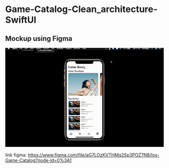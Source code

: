 
# Game-Catalog-Clean_architecture-SwiftUI

## Mockup using Figma
![mockup](assets/mockup.gif)

link figma: https://www.figma.com/file/aG7LOzKVTHMq2Sp3POZ7N8/Ios-Game-Catalog?node-id=0%3A1
